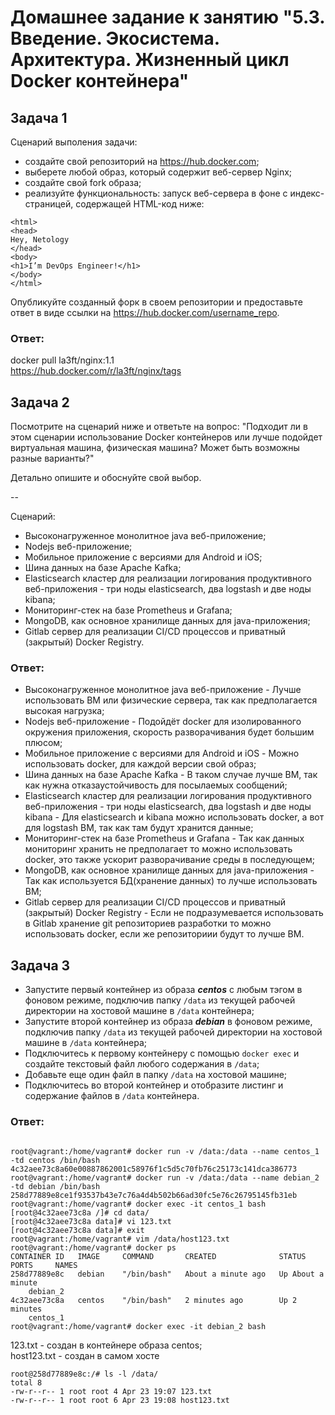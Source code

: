 
# Домашнее задание к занятию "5.3. Введение. Экосистема. Архитектура. Жизненный цикл Docker контейнера"

## Задача 1

Сценарий выполения задачи:

- создайте свой репозиторий на https://hub.docker.com;
- выберете любой образ, который содержит веб-сервер Nginx;
- создайте свой fork образа;
- реализуйте функциональность:
запуск веб-сервера в фоне с индекс-страницей, содержащей HTML-код ниже:
```
<html>
<head>
Hey, Netology
</head>
<body>
<h1>I’m DevOps Engineer!</h1>
</body>
</html>
```
Опубликуйте созданный форк в своем репозитории и предоставьте ответ в виде ссылки на https://hub.docker.com/username_repo.

### Ответ:
docker pull la3ft/nginx:1.1  
https://hub.docker.com/r/la3ft/nginx/tags  


## Задача 2

Посмотрите на сценарий ниже и ответьте на вопрос:
"Подходит ли в этом сценарии использование Docker контейнеров или лучше подойдет виртуальная машина, физическая машина? Может быть возможны разные варианты?"

Детально опишите и обоснуйте свой выбор.

--

Сценарий:

- Высоконагруженное монолитное java веб-приложение;
- Nodejs веб-приложение;
- Мобильное приложение c версиями для Android и iOS;
- Шина данных на базе Apache Kafka;
- Elasticsearch кластер для реализации логирования продуктивного веб-приложения - три ноды elasticsearch, два logstash и две ноды kibana;
- Мониторинг-стек на базе Prometheus и Grafana;
- MongoDB, как основное хранилище данных для java-приложения;
- Gitlab сервер для реализации CI/CD процессов и приватный (закрытый) Docker Registry.

### Ответ:
- Высоконагруженное монолитное java веб-приложение - Лучше использовать ВМ или физические сервера, так как предполагается высокая нагрузка;
- Nodejs веб-приложение - Подойдёт docker для изолированного окружения приложения, скорость разворачивания будет большим плюсом;
- Мобильное приложение c версиями для Android и iOS - Можно использовать docker, для каждой версии свой образ;
- Шина данных на базе Apache Kafka - В таком случае лучше ВМ, так как нужна отказаустойчивость для посылаемых сообщений;
- Elasticsearch кластер для реализации логирования продуктивного веб-приложения - три ноды elasticsearch, два logstash и две ноды kibana - Для elasticsearch и kibana можно использовать docker, а вот для logstash ВМ, так как там будут хранится данные;
- Мониторинг-стек на базе Prometheus и Grafana - Так как данных мониторинг хранить не предполагает то можно использовать docker, это также ускорит разворачивание среды в последующем;
- MongoDB, как основное хранилище данных для java-приложения - Так как используется БД(хранение данных) то лучше использовать ВМ;
- Gitlab сервер для реализации CI/CD процессов и приватный (закрытый) Docker Registry - Если не подразумевается использовать в Gitlab хранение git репозиториев разработки то можно использовать docker, если же репозиториии будут то лучше ВМ.


## Задача 3

- Запустите первый контейнер из образа ***centos*** c любым тэгом в фоновом режиме, подключив папку ```/data``` из текущей рабочей директории на хостовой машине в ```/data``` контейнера;
- Запустите второй контейнер из образа ***debian*** в фоновом режиме, подключив папку ```/data``` из текущей рабочей директории на хостовой машине в ```/data``` контейнера;
- Подключитесь к первому контейнеру с помощью ```docker exec``` и создайте текстовый файл любого содержания в ```/data```;
- Добавьте еще один файл в папку ```/data``` на хостовой машине;
- Подключитесь во второй контейнер и отобразите листинг и содержание файлов в ```/data``` контейнера.

### Ответ:
```

root@vagrant:/home/vagrant# docker run -v /data:/data --name centos_1 -td centos /bin/bash
4c32aee73c8a60e00887862001c58976f1c5d5c70fb76c25173c141dca386773
root@vagrant:/home/vagrant# docker run -v /data:/data --name debian_2 -td debian /bin/bash
258d77889e8ce1f93537b43e7c76a4d4b502b66ad30fc5e76c26795145fb31eb
root@vagrant:/home/vagrant# docker exec -it centos_1 bash
[root@4c32aee73c8a /]# cd data/
[root@4c32aee73c8a data]# vi 123.txt
[root@4c32aee73c8a data]# exit
root@vagrant:/home/vagrant# vim /data/host123.txt
root@vagrant:/home/vagrant# docker ps
CONTAINER ID   IMAGE     COMMAND       CREATED              STATUS              PORTS     NAMES
258d77889e8c   debian    "/bin/bash"   About a minute ago   Up About a minute
    debian_2
4c32aee73c8a   centos    "/bin/bash"   2 minutes ago        Up 2 minutes
    centos_1
root@vagrant:/home/vagrant# docker exec -it debian_2 bash
```
123.txt - создан в контейнере образа centos;  
host123.txt - создан в самом хосте
```
root@258d77889e8c:/# ls -l /data/
total 8
-rw-r--r-- 1 root root 4 Apr 23 19:07 123.txt
-rw-r--r-- 1 root root 6 Apr 23 19:08 host123.txt
```
